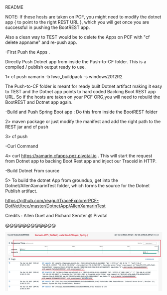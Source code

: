 README

NOTE: If these hosts are taken on PCF, you might need to modify the dotnet app { to point to the right REST URL }, which you will get once you are successful in pushing the BootREST app. 

Also a clean way to TEST would be to delete the Apps on PCF with "cf delete appname" and re-push app. 


-First Push the Apps . 

Directly Push Dotnet app from inside the Push-to-CF folder. This is a compiled / publish output ready to use. 

1> cf push xamarin  -b hwc_buildpack -s windows2012R2

The Push-to-CF folder is meant for ready built Dotnet artifact making it easy to TEST and the Dotnet app points to hard coded Backing Boot REST app URL. So if the hosts are taken on your PCF ORG,you will need to rebuild the BootREST and Dotnet app again.  


-Build and Push Spring Boot app : Do this from inside the  BootREST folder 

2> maven package or just modify the manifest and add the right path to the REST jar and cf push 

3> cf push 


-Curl Command 


4>  curl https://xamarin.cfapps.pez.pivotal.io . This will start the request from Dotnet app to backing Boot Rest app and inject our Traceid in HTTP. 

-Build Dotnet From source

5> To build the dotnet App from groundup, get into the Dotnet/AllenXamarinTest folder, which forms the source for the Dotnet Publish artifact.

https://github.com/reagul/TraceExplorerPCF-DotNet/tree/master/DotnetApp/AllenXamarinTest

Credits : Allen Duet and Richard Seroter @ Pivotal

@@@@@@@@@@@@

![alt tag](https://github.com/reagul/TraceExplorerPCF-DotNet/blob/master/DotNetTrace-Sample.png)
